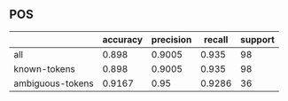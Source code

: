 
## POS

|                  | accuracy | precision | recall | support |
|------------------|----------|-----------|--------|---------|
| all              | 0.898    | 0.9005    | 0.935  | 98      |
| known-tokens     | 0.898    | 0.9005    | 0.935  | 98      |
| ambiguous-tokens | 0.9167   | 0.95      | 0.9286 | 36      |

